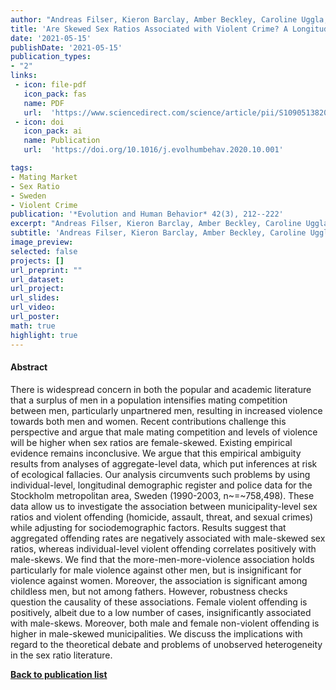 ```yaml
---
author: "Andreas Filser, Kieron Barclay, Amber Beckley, Caroline Uggla, Sebastian Schnettler"
title: 'Are Skewed Sex Ratios Associated with Violent Crime? A Longitudinal Analysis Using Swedish Register Data'
date: '2021-05-15'
publishDate: '2021-05-15'
publication_types: 
- "2"
links:
 - icon: file-pdf
   icon_pack: fas
   name: PDF
   url:  'https://www.sciencedirect.com/science/article/pii/S1090513820301227'
 - icon: doi
   icon_pack: ai
   name: Publication
   url:  'https://doi.org/10.1016/j.evolhumbehav.2020.10.001'

tags:
- Mating Market
- Sex Ratio
- Sweden
- Violent Crime
publication: '*Evolution and Human Behavior* 42(3), 212--222'
excerpt: "Andreas Filser, Kieron Barclay, Amber Beckley, Caroline Uggla, Sebastian Schnettler<br> Evolution and Human Behavior 42(3), 212--222"
subtitle: 'Andreas Filser, Kieron Barclay, Amber Beckley, Caroline Uggla, Sebastian Schnettler  Evolution and Human Behavior 42(3), 212--222'
image_preview: 
selected: false
projects: []
url_preprint: ""
url_dataset: 
url_project: 
url_slides: 
url_video: 
url_poster: 
math: true
highlight: true
---
```

#### Abstract
There is widespread concern in both the popular and academic literature that a surplus of men in a population intensifies mating competition between men, particularly unpartnered men, resulting in increased violence towards both men and women. Recent contributions challenge this perspective and argue that male mating competition and levels of violence will be higher when sex ratios are female-skewed. Existing empirical evidence remains inconclusive. We argue that this empirical ambiguity results from analyses of aggregate-level data, which put inferences at risk of ecological fallacies. Our analysis circumvents such problems by using individual-level, longitudinal demographic register and police data for the Stockholm metropolitan area, Sweden (1990-2003, n~=~758,498). These data allow us to investigate the association between municipality-level sex ratios and violent offending (homicide, assault, threat, and sexual crimes) while adjusting for sociodemographic factors. Results suggest that aggregated offending rates are negatively associated with male-skewed sex ratios, whereas individual-level violent offending correlates positively with male-skews. We find that the more-men-more-violence association holds particularly for male violence against other men, but is insignificant for violence against women. Moreover, the association is significant among childless men, but not among fathers. However, robustness checks question the causality of these associations. Female violent offending is positively, albeit due to a low number of cases, insignificantly associated with male-skews. Moreover, both male and female non-violent offending is higher in male-skewed municipalities. We discuss the implications with regard to the theoretical debate and problems of unobserved heterogeneity in the sex ratio literature.
 
**[Back to publication list](/publication)**
